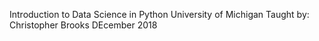 Introduction to Data Science in Python
University of Michigan
Taught by:  Christopher Brooks
DEcember 2018
